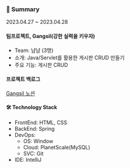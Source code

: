 ### 📌 Summary

2023.04.27 ~ 2023.04.28

#### 팀프로젝트, Gangsil(강한 실력을 키우자)
- Team: 냠냠 (3명)
- 소개: Java/Servlet를 활용한 게시판 CRUD 만들기
- 주요 기능: 게시판 CRUD

#### 프로젝트 백로그
[Gangsil 노션](https://jjae0510.notion.site/Gangsil-ec7969a2fc96429eb5ba2a0da7f62a71?pvs=4)

#### 🛠️ Technology Stack
- FrontEnd: HTML, CSS
- BackEnd: Spring
- DevOps:
  - OS: Window
  - Cloud: PlanetScale(MySQL)
  - SVC: Git
- IDE: IntelliJ
